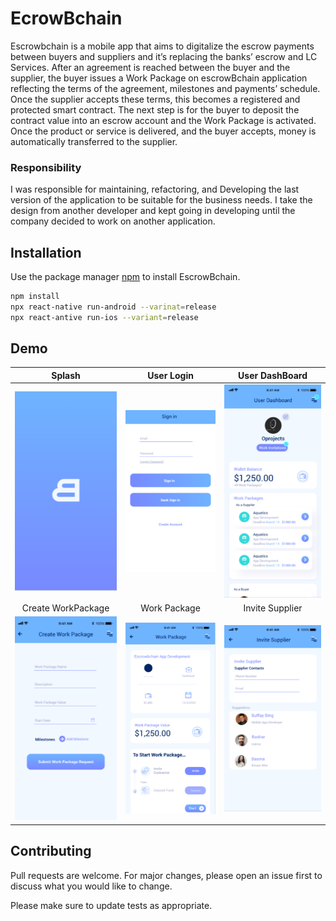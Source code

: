 # EcrowBchain

Escrowbchain is a mobile app that aims to digitalize the escrow payments between buyers
and suppliers and it’s replacing the banks’ escrow and LC Services. After an agreement
is reached between the buyer and the supplier, the buyer issues a Work Package on
escrowBchain application reflecting the terms of the agreement, milestones and
payments’ schedule. Once the supplier accepts these terms, this becomes a registered
and protected smart contract. The next step is for the buyer to deposit the contract value
into an escrow account and the Work Package is activated. Once the product or service
is delivered, and the buyer accepts, money is automatically transferred to the supplier.
### Responsibility
I was responsible for maintaining, refactoring, and Developing the last version of the application to be suitable for the business needs. I take the design from another developer and kept going in developing until the company decided to work on another application.
## Installation

Use the package manager [npm](https://www.npmjs.com/) to install EscrowBchain.

```bash
npm install
npx react-native run-android --varinat=release
npx react-antive run-ios --variant=release
```

## Demo

Splash             |       User Login             |        User DashBoard
:-------------------------:|:-------------------------:|:-------------------------:
![](https://github.com/elzalouy/Escrow/blob/master/Pics/Screenshot%20from%202022-03-17%2010-18-19.png)  |  ![](https://github.com/elzalouy/Escrow/blob/master/Pics/Screenshot%20from%202022-03-17%2010-18-28.png) | ![](https://github.com/elzalouy/Escrow/blob/master/Pics/Screenshot%20from%202022-03-17%2010-19-12.png)
Create WorkPackage             |       Work Package             |        Invite Supplier
![](https://github.com/elzalouy/Escrow/blob/master/Pics/Screenshot%20from%202022-03-17%2010-19-22.png)  |  ![](https://github.com/elzalouy/Escrow/blob/master/Pics/Screenshot%20from%202022-03-17%2010-19-29.png) | ![](https://github.com/elzalouy/Escrow/blob/master/Pics/Screenshot%20from%202022-03-17%2010-19-37.png)


## Contributing
Pull requests are welcome. For major changes, please open an issue first to discuss what you would like to change.

Please make sure to update tests as appropriate.

